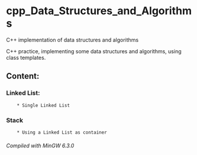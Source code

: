 # cpp_Data_Structures_and_Algorithms
 C++ implementation of data structures and algorithms

C++ practice, implementing some data structures and algorithms, using class templates.

## Content:

   ### Linked List:
    
        * Single Linked List

   ### Stack
        * Using a Linked List as container
        
        
###### Compiled with MinGW 6.3.0
